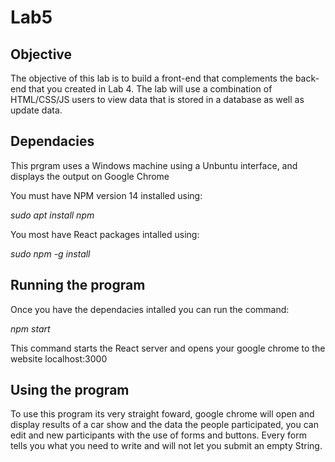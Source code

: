 # Lab5

## Objective
The objective of this lab is to build a front-end that complements the back-end that you created in Lab 4. The lab will use a combination of HTML/CSS/JS users to view data that is stored in a database as well as update data.

## Dependacies
This prgram uses a Windows machine using a Unbuntu interface, and displays the output on Google Chrome

You must have NPM version 14 installed using: 

*sudo apt install npm*

You most have React packages intalled using:

*sudo npm -g install*

## Running the program

Once you have the dependacies intalled you can run the command:

*npm start*

This command starts the React server and opens your google chrome to the website localhost:3000

## Using the program

To use this program its very straight foward, google chrome will open and display results of a car show and the data the people participated, you can edit and new participants with the use of forms and buttons. Every form tells you what you need to write and will not let you submit an empty String.


